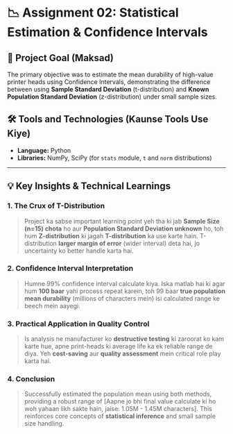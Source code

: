 # 📉 Assignment 02: Statistical Estimation & Confidence Intervals

## 🎯 Project Goal (Maksad)
The primary objective was to estimate the mean durability of high-value printer heads using Confidence Intervals, demonstrating the difference between using **Sample Standard Deviation** (t-distribution) and **Known Population Standard Deviation** (z-distribution) under small sample sizes.

## 🛠️ Tools and Technologies (Kaunse Tools Use Kiye)
* **Language:** Python
* **Libraries:** NumPy, SciPy (for `stats` module, `t` and `norm` distributions)

---

## 💡 Key Insights & Technical Learnings

### 1. The Crux of T-Distribution
> Project ka sabse important learning point yeh tha ki jab **Sample Size (n=15) chota** ho aur **Population Standard Deviation unknown** ho, toh hum **Z-distribution** ki jagah **T-distribution** ka use karte hain. T-distribution **larger margin of error** (wider interval) deta hai, jo uncertainty ko better handle karta hai.

### 2. Confidence Interval Interpretation
> Humne 99% confidence interval calculate kiya. Iska matlab hai ki agar hum **100 baar** yahi process repeat karein, toh 99 baar **true population mean durability** (millions of characters mein) isi calculated range ke beech mein aayegi.

### 3. Practical Application in Quality Control
> Is analysis ne manufacturer ko **destructive testing** ki zaroorat ko kam karte hue, apne print-heads ki average life ka ek reliable range de diya. Yeh **cost-saving** aur **quality assessment** mein critical role play karta hai.

### 4. Conclusion
> Successfully estimated the population mean using both methods, providing a robust range of [Aapne jo bhi final value calculate ki ho woh yahaan likh sakte hain, jaise: 1.05M - 1.45M characters]. This reinforces core concepts of **statistical inference** and small sample size handling.
